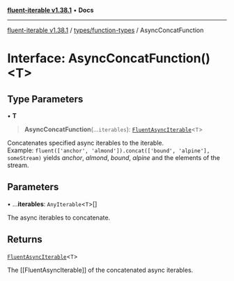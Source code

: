 [**fluent-iterable v1.38.1**](../../../README.md) • **Docs**

***

[fluent-iterable v1.38.1](../../../README.md) / [types/function-types](../README.md) / AsyncConcatFunction

# Interface: AsyncConcatFunction()\<T\>

## Type Parameters

• **T**

> **AsyncConcatFunction**(...`iterables`): [`FluentAsyncIterable`](../../../index/interfaces/FluentAsyncIterable.md)\<`T`\>

Concatenates specified async iterables to the iterable.<br>
  Example: `fluent(['anchor', 'almond']).concat(['bound', 'alpine'], someStream)` yields *anchor*, *almond*, *bound*, *alpine* and the elements of the stream.

## Parameters

• ...**iterables**: `AnyIterable`\<`T`\>[]

The async iterables to concatenate.

## Returns

[`FluentAsyncIterable`](../../../index/interfaces/FluentAsyncIterable.md)\<`T`\>

The [[FluentAsyncIterable]] of the concatenated async iterables.
